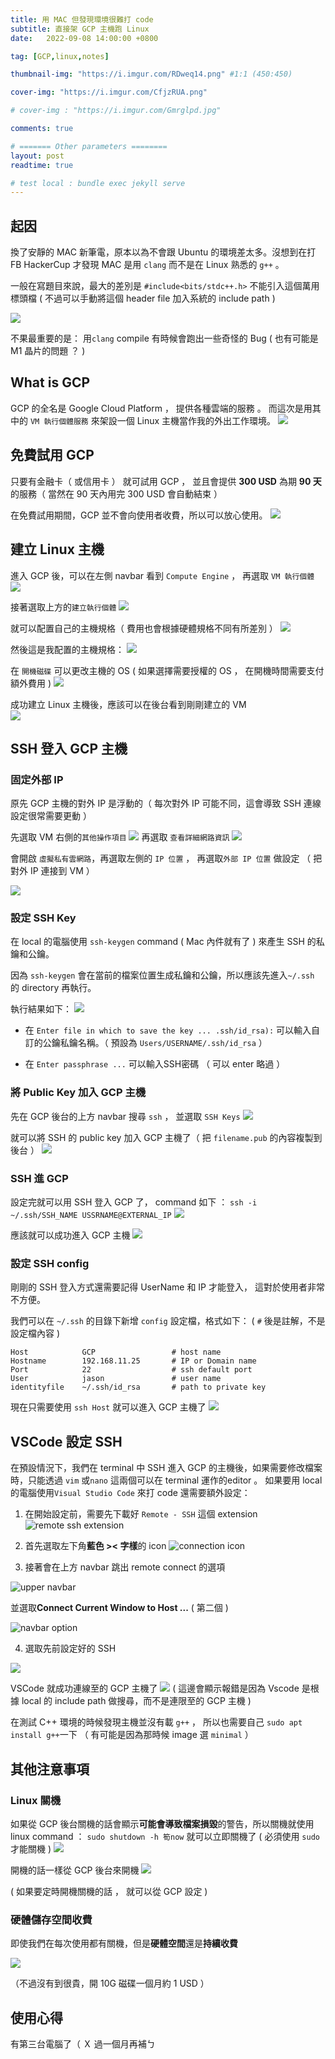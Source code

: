 ```yaml
---
title: 用 MAC 但發現環境很難打 code
subtitle: 直接架 GCP 主機跑 Linux
date:   2022-09-08 14:00:00 +0800

tag: [GCP,linux,notes]

thumbnail-img: "https://i.imgur.com/RDweq14.png" #1:1 (450:450)

cover-img: "https://i.imgur.com/CfjzRUA.png"

# cover-img : "https://i.imgur.com/Gmrglpd.jpg"

comments: true

# ======= Other parameters ========
layout: post
readtime: true

# test local : bundle exec jekyll serve
---
```




## 起因
換了安靜的 MAC 新筆電，原本以為不會跟 Ubuntu 的環境差太多。沒想到在打 FB HackerCup 才發現 MAC 是用 `clang` 而不是在 Linux 熟悉的 `g++` 。 



一般在寫題目來說，最大的差別是 `#include<bits/stdc++.h>` 不能引入這個萬用標頭檔 ( 不過可以手動將這個 header file 加入系統的 include path ) 

![](https://i.imgur.com/PGpjetV.png)

不果最重要的是： 用`clang` compile 有時候會跑出一些奇怪的 Bug ( 也有可能是 M1 晶片的問題 ？ )

## What is GCP 

GCP 的全名是 Google Cloud Platform ， 提供各種雲端的服務 。 而這次是用其中的 `VM 執行個體服務` 來架設一個 Linux 主機當作我的外出工作環境。
![](https://i.imgur.com/hh740fv.png)

## 免費試用 GCP 

只要有金融卡（ 或信用卡 ） 就可試用 GCP ， 並且會提供 **300 USD** 為期 **90 天**的服務（ 當然在 90 天內用完 300 USD 會自動結束 ）

在免費試用期間，GCP 並不會向使用者收費，所以可以放心使用。
![](https://i.imgur.com/loDWLci.png)



## 建立 Linux 主機

進入 GCP 後，可以在左側 navbar 看到 `Compute Engine` ， 再選取 `VM 執行個體`
![](https://i.imgur.com/z0rNjg4.png)


接著選取上方的`建立執行個體`
![](https://i.imgur.com/2HqGdD9.png)


就可以配置自己的主機規格（ 費用也會根據硬體規格不同有所差別 ）
![](https://i.imgur.com/D7BKunX.png)


然後這是我配置的主機規格：
![](https://i.imgur.com/fJTQBWr.png)

在 `開機磁碟` 可以更改主機的 OS ( 如果選擇需要授權的 OS ， 在開機時間需要支付額外費用 )
![](https://i.imgur.com/sOypuaU.png)


成功建立 Linux 主機後，應該可以在後台看到剛剛建立的 VM  
![](https://i.imgur.com/lakRvfr.png)




## SSH 登入 GCP 主機


### 固定外部 IP

原先 GCP 主機的對外 IP 是浮動的（ 每次對外 IP 可能不同，這會導致 SSH 連線設定很常需要更動 ）

先選取 VM 右側的`其他操作項目`
![](https://i.imgur.com/58SfkOZ.png)
再選取 `查看詳細網路資訊`
![](https://i.imgur.com/1cMLyrs.png)

會開啟 `虛擬私有雲網路`，再選取左側的 `IP 位置` ， 再選取`外部 IP 位置` 做設定 （ 把對外 IP 連接到 VM ）

![](https://i.imgur.com/YSkjQUg.png)





### 設定 SSH Key 

在 local 的電腦使用 `ssh-keygen` command ( Mac 內件就有了 ) 來產生 SSH 的私鑰和公鑰。

因為 `ssh-keygen` 會在當前的檔案位置生成私鑰和公鑰，所以應該先進入`~/.ssh` 的 directory 再執行。

執行結果如下：
![](https://i.imgur.com/vDlJFkL.png)


- 在 `Enter file in which to save the key ... .ssh/id_rsa):` 可以輸入自訂的公鑰私鑰名稱。（ 預設為 `Users/USERNAME/.ssh/id_rsa` ）

- 在 `Enter passphrase ...` 可以輸入SSH密碼 （ 可以 enter 略過 ）

### 將 Public Key 加入 GCP 主機

先在 GCP 後台的上方 navbar 搜尋 `ssh` ， 並選取 `SSH Keys`
![](https://i.imgur.com/E49Al8p.png)

就可以將 SSH 的 public key 加入 GCP 主機了（ 把 `filename.pub` 的內容複製到後台 ）
![](https://i.imgur.com/GPZm6Iy.png)

### SSH 進 GCP 


設定完就可以用 SSH 登入 GCP 了， command 如下 ：
`ssh -i ~/.ssh/SSH_NAME USSRNAME@EXTERNAL_IP`
![](https://i.imgur.com/IspWGBU.png)

應該就可以成功進入 GCP 主機
![](https://i.imgur.com/CfjzRUA.png)




### 設定 SSH config 

剛剛的 SSH 登入方式還需要記得 UserName 和 IP 才能登入， 這對於使用者非常不方便。

我們可以在 `~/.ssh` 的目錄下新增 `config` 設定檔，格式如下：
( `#` 後是註解，不是設定檔內容 )

```
Host            GCP                 # host name
Hostname        192.168.11.25       # IP or Domain name
Port            22                  # ssh default port
User            jason               # user name
identityfile    ~/.ssh/id_rsa       # path to private key
```

現在只需要使用 `ssh Host` 就可以進入 GCP 主機了
![](https://i.imgur.com/m1jZ5kF.png)




## VSCode 設定 SSH 


在預設情況下，我們在 terminal 中 SSH 進入 GCP 的主機後，如果需要修改檔案時，只能透過 `vim` 或`nano` 這兩個可以在 terminal 運作的editor 。 如果要用 local 的電腦使用`Visual Studio Code` 來打 code 還需要額外設定：

1. 在開始設定前，需要先下載好 `Remote - SSH` 這個 extension 
![ remote ssh extension  ](https://i.imgur.com/jewrPHA.jpg)

2. 首先選取左下角**藍色 >< 字樣**的 icon 
![ connection icon ](https://i.imgur.com/uXzjgsi.jpg)

3. 接著會在上方 navbar 跳出 remote connect 的選項


![ upper navbar ](https://i.imgur.com/bJKOh2g.png)

並選取**Connect Current Window to Host ...** ( 第二個 )

![ navbar option ](https://i.imgur.com/GrIdiOX.jpg)

4. 選取先前設定好的 SSH

![](https://i.imgur.com/MXKOkgw.jpg)

 VSCode 就成功連線至的 GCP 主機了
![](https://i.imgur.com/nKzqE2O.jpg)
( 這邊會顯示報錯是因為 Vscode 是根據 local 的 include path 做搜尋，而不是連限至的 GCP 主機 )

在測試 C++ 環境的時候發現主機並沒有載 `g++` ， 所以也需要自己 `sudo apt install g++`一下 （ 有可能是因為那時候 image 選 `minimal` ）

## 其他注意事項

### Linux 關機


如果從 GCP 後台關機的話會顯示**可能會導致檔案損毀**的警告，所以關機就使用 linux command ： `sudo shutdown -h 筍now` 就可以立即關機了 ( 必須使用 `sudo ` 才能關機 )
![](https://i.imgur.com/sPAJTlv.png)



開機的話一樣從 GCP 後台來開機
![](https://i.imgur.com/RRY70dC.png)


( 如果要定時開機關機的話 ， 就可以從 GCP 設定 )
### 硬體儲存空間收費

即使我們在每次使用都有關機，但是**硬體空間**還是**持續收費** 

![](https://i.imgur.com/DJWVJnj.png)

（不過沒有到很貴，開 10G 磁碟一個月約 1 USD ）

## 使用心得

有第三台電腦了（ Ｘ
過一個月再補ㄅ

